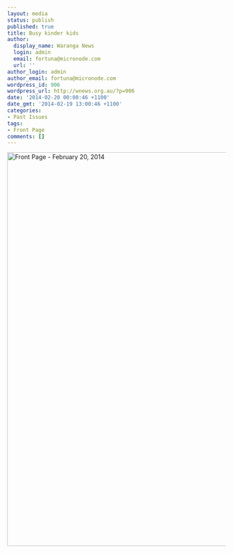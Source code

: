 ```yaml
---
layout: media
status: publish
published: true
title: Busy kinder kids
author:
  display_name: Waranga News
  login: admin
  email: fortuna@micronode.com
  url: ''
author_login: admin
author_email: fortuna@micronode.com
wordpress_id: 906
wordpress_url: http://wnews.org.au/?p=906
date: '2014-02-20 00:00:46 +1100'
date_gmt: '2014-02-19 13:00:46 +1100'
categories:
- Past Issues
tags:
- Front Page
comments: []
---
```


<a href="http://wnews.org.au/wp-content/uploads/2014/02/wnews20140220p01.pdf"><img class="alignnone size-full wp-image-904" alt="Front Page - February 20, 2014" src="http://wnews.org.au/wp-content/uploads/2014/02/wnews20140220p01.jpg" width="624" height="907" /></a>
